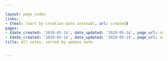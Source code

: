 ```yaml
---

layout: page_index
links:
- {text: (Sort by creation date instead), url: created}
pages:
- {date_created: '2020-05-14', date_updated: '2020-05-14', page_url: now, title: Now}
- {date_created: '2020-05-14', date_updated: '2020-05-14', page_url: index, title: Notes}
title: All notes, sorted by update date


---
```



